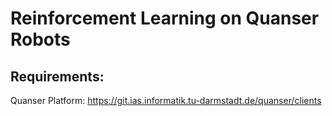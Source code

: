 # Reinforcement Learning on Quanser Robots


## Requirements:
Quanser Platform: https://git.ias.informatik.tu-darmstadt.de/quanser/clients

## 